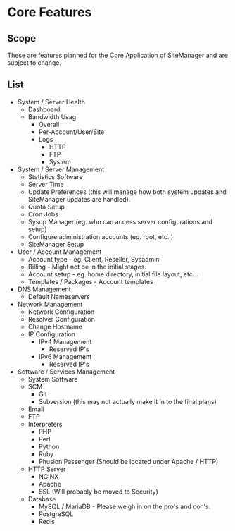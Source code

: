 # Core Features

## Scope
These are features planned for the Core Application of SiteManager and are subject to change.

## List
*	System / Server Health
	*	Dashboard
	*	Bandwidth Usag
		*	Overall
		*	Per-Account/User/Site
		*	Logs
			*	HTTP
			*	FTP
			*	System
*	System / Server Management
	*	Statistics Software
	*	Server Time
	*	Update Preferences (this will manage how both system updates and SiteManager updates are handled).
	*	Quota Setup
	*	Cron Jobs
	*	Sysop Manager (eg. who can access server configurations and setup)
	*	Configure administration accounts (eg. root, etc..)
	*	SiteManager Setup
*	User / Account Management
	*	Account type - eg. Client, Reseller, Sysadmin
	*	Billing - Might not be in the initial stages.
	*	Account setup - eg. home directory, initial file layout, etc...
	*	Templates / Packages - Account templates
*	DNS Management
	*	Default Nameservers
* Network Management
	*	Network Configuration	
	*	Resolver Configuration
	*	Change Hostname
	*	IP Configuration 
		*	IPv4 Management
			*	Reserved IP's
		*	IPv6 Management
			*	Reserved IP's
*	Software / Services Management
	*	System Software
	*	SCM
		*	Git
		*	Subversion (this may not actually make it in to the final plans)
	*	Email
	*	FTP
	*	Interpreters
		*	PHP
		*	Perl
		*	Python
		*	Ruby
		*	Phusion Passenger (Should be located under Apache / HTTP)
	*	HTTP Server
		*	NGINX
		*	Apache
		*	SSL (Will probably be moved to Security)
	*	Database
		*	MySQL / MariaDB - Please weigh in on the pro's and con's.
		*	PostgreSQL
		*	Redis

